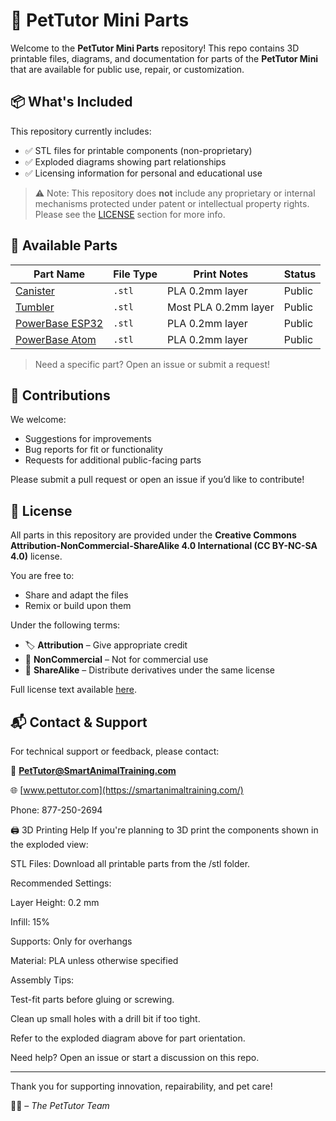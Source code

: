 # 🐾 PetTutor Mini Parts

Welcome to the **PetTutor Mini Parts** repository! This repo contains 3D printable files, diagrams, and documentation for parts of the **PetTutor Mini** that are available for public use, repair, or customization.

## 📦 What's Included

This repository currently includes:

- ✅ STL files for printable components (non-proprietary)
- ✅ Exploded diagrams showing part relationships
- ✅ Licensing information for personal and educational use

> ⚠️ Note: This repository does **not** include any proprietary or internal mechanisms protected under patent or intellectual property rights. Please see the [LICENSE](https://github.com/PetTutor/PetTutor-Mini-Parts/blob/main/LICENSE) section for more info.

## 🧩 Available Parts

| Part Name             | File Type | Print Notes           | Status   |
|----------------------|-----------|------------------------|----------|
| [Canister](https://github.com/PetTutor/PetTutor-Mini-Parts/blob/main/Canister/Readme.md)             | `.stl`    | PLA 0.2mm layer        | Public   |
| [Tumbler](https://github.com/PetTutor/PetTutor-Mini-Parts/blob/main/Tumbler/Readme.md)             | `.stl`    | Most PLA 0.2mm layer   | Public   |
| [PowerBase ESP32](https://github.com/PetTutor/PetTutor-Mini-Parts/blob/main/PowerBase%20ESP32/README.md)      | `.stl`    | PLA 0.2mm layer        | Public   |
| [PowerBase Atom](https://github.com/PetTutor/PetTutor-Mini-Parts/blob/main/PowerBase%20Atom/Readme.md)       | `.stl`    | PLA 0.2mm layer        | Public   |


> Need a specific part? Open an issue or submit a request!

## 🤝 Contributions

We welcome:

- Suggestions for improvements
- Bug reports for fit or functionality
- Requests for additional public-facing parts

Please submit a pull request or open an issue if you’d like to contribute!

## 📄 License

All parts in this repository are provided under the **Creative Commons Attribution-NonCommercial-ShareAlike 4.0 International (CC BY-NC-SA 4.0)** license.

You are free to:

- Share and adapt the files
- Remix or build upon them

Under the following terms:

- 🏷️ **Attribution** – Give appropriate credit
- 💸 **NonCommercial** – Not for commercial use
- 🔄 **ShareAlike** – Distribute derivatives under the same license

Full license text available [here](https://creativecommons.org/publicdomain/zero/1.0/deed.en).

## 📬 Contact & Support

For technical support or feedback, please contact:

📧 **PetTutor@SmartAnimalTraining.com** 

🌐 [www.pettutor.com](https://smartanimaltraining.com/)

Phone: 877-250-2694

🖨️ 3D Printing Help
If you're planning to 3D print the components shown in the exploded view:

STL Files: Download all printable parts from the /stl folder.

Recommended Settings:

Layer Height: 0.2 mm

Infill: 15%

Supports: Only for overhangs

Material: PLA unless otherwise specified

Assembly Tips:

Test-fit parts before gluing or screwing.

Clean up small holes with a drill bit if too tight.

Refer to the exploded diagram above for part orientation.

Need help? Open an issue or start a discussion on this repo.


---

Thank you for supporting innovation, repairability, and pet care!

🐶🐱 – *The PetTutor Team*
